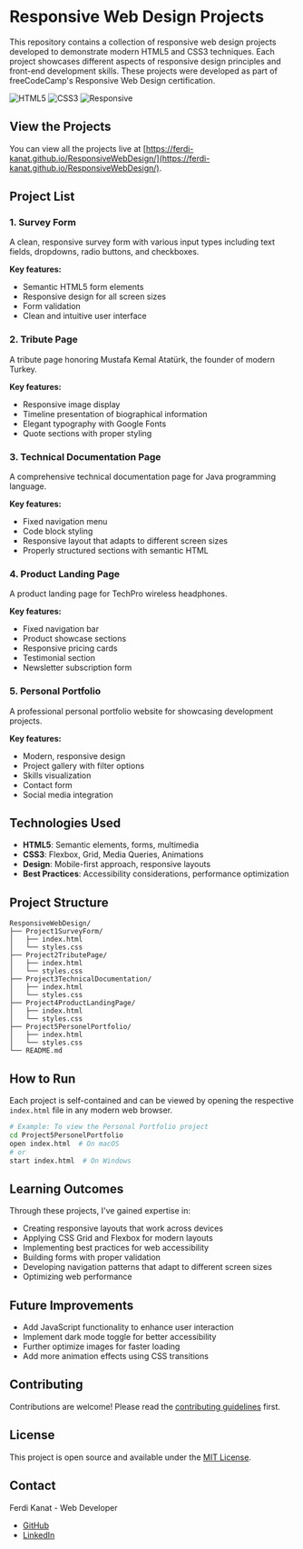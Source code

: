 # Responsive Web Design Projects

This repository contains a collection of responsive web design projects developed to demonstrate modern HTML5 and CSS3 techniques. Each project showcases different aspects of responsive design principles and front-end development skills. These projects were developed as part of freeCodeCamp's Responsive Web Design certification.

![HTML5](https://img.shields.io/badge/HTML5-E34F26?style=for-the-badge&logo=html5&logoColor=white)
![CSS3](https://img.shields.io/badge/CSS3-1572B6?style=for-the-badge&logo=css3&logoColor=white)
![Responsive](https://img.shields.io/badge/Responsive-Design-green?style=for-the-badge)

## View the Projects

You can view all the projects live at [https://ferdi-kanat.github.io/ResponsiveWebDesign/](https://ferdi-kanat.github.io/ResponsiveWebDesign/).

## Project List

### 1. Survey Form

A clean, responsive survey form with various input types including text fields, dropdowns, radio buttons, and checkboxes.

**Key features:**

- Semantic HTML5 form elements
- Responsive design for all screen sizes
- Form validation
- Clean and intuitive user interface

### 2. Tribute Page

A tribute page honoring Mustafa Kemal Atatürk, the founder of modern Turkey.

**Key features:**

- Responsive image display
- Timeline presentation of biographical information
- Elegant typography with Google Fonts
- Quote sections with proper styling

### 3. Technical Documentation Page

A comprehensive technical documentation page for Java programming language.

**Key features:**

- Fixed navigation menu
- Code block styling
- Responsive layout that adapts to different screen sizes
- Properly structured sections with semantic HTML

### 4. Product Landing Page

A product landing page for TechPro wireless headphones.

**Key features:**

- Fixed navigation bar
- Product showcase sections
- Responsive pricing cards
- Testimonial section
- Newsletter subscription form

### 5. Personal Portfolio

A professional personal portfolio website for showcasing development projects.

**Key features:**

- Modern, responsive design
- Project gallery with filter options
- Skills visualization
- Contact form
- Social media integration

## Technologies Used

- **HTML5**: Semantic elements, forms, multimedia
- **CSS3**: Flexbox, Grid, Media Queries, Animations
- **Design**: Mobile-first approach, responsive layouts
- **Best Practices**: Accessibility considerations, performance optimization

## Project Structure

```
ResponsiveWebDesign/
├── Project1SurveyForm/
│   ├── index.html
│   └── styles.css
├── Project2TributePage/
│   ├── index.html
│   └── styles.css
├── Project3TechnicalDocumentation/
│   ├── index.html
│   └── styles.css
├── Project4ProductLandingPage/
│   ├── index.html
│   └── styles.css
├── Project5PersonelPortfolio/
│   ├── index.html
│   └── styles.css
└── README.md
```

## How to Run

Each project is self-contained and can be viewed by opening the respective `index.html` file in any modern web browser.

```bash
# Example: To view the Personal Portfolio project
cd Project5PersonelPortfolio
open index.html  # On macOS
# or
start index.html  # On Windows
```

## Learning Outcomes

Through these projects, I've gained expertise in:

- Creating responsive layouts that work across devices
- Applying CSS Grid and Flexbox for modern layouts
- Implementing best practices for web accessibility
- Building forms with proper validation
- Developing navigation patterns that adapt to different screen sizes
- Optimizing web performance

## Future Improvements

- Add JavaScript functionality to enhance user interaction
- Implement dark mode toggle for better accessibility
- Further optimize images for faster loading
- Add more animation effects using CSS transitions

## Contributing

Contributions are welcome! Please read the [contributing guidelines](CONTRIBUTING.md) first.

## License

This project is open source and available under the [MIT License](LICENSE).

## Contact

Ferdi Kanat - Web Developer

- [GitHub](https://github.com/ferdi-kanat)
- [LinkedIn](https://www.linkedin.com/in/ferdi-k-0b4528272/)

